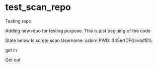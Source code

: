 # test_scan_repo
Testing repo


Adding new repo for testing purpose.
This is just begining of the code

State below is screte scan
Username: askirn
PWD: 345ertDFGcvb#$%

get in

Get out
